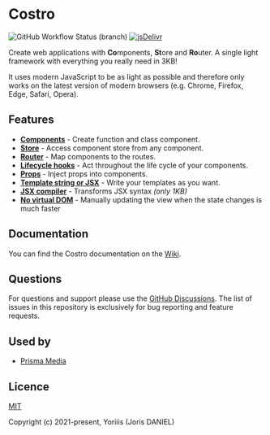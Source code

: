 # Costro

![GitHub Workflow Status (branch)](https://img.shields.io/github/workflow/status/yoriiis/costro/CI/main?style=for-the-badge) [![jsDelivr](https://img.shields.io/jsdelivr/npm/hm/costro?color=ff236d&style=for-the-badge)](https://www.jsdelivr.com/package/npm/costro)

Create web applications with **Co**mponents, **St**ore and **Ro**uter.
A single light framework with everything you really need in 3KB!

It uses modern JavaScript to be as light as possible and therefore only works on the latest version of modern browsers (e.g. Chrome, Firefox, Edge, Safari, Opera).

## Features

- [**Components**](https://github.com/yoriiis/costro/wiki/Component) - Create function and class component.
- [**Store**](https://github.com/yoriiis/costro/wiki/Store) - Access component store from any component.
- [**Router**](https://github.com/yoriiis/costro/wiki/Router) - Map components to the routes.
- [**Lifecycle hooks**](https://github.com/yoriiis/costro/wiki/Component#Lifecycle-hooks) - Act throughout the life cycle of your components.
- [**Props**](https://github.com/yoriiis/costro/wiki/Component#Props) - Inject props into components.
- [**Template string or JSX**](https://github.com/yoriiis/costro/wiki/Template-syntax) - Write your templates as you want.
- [**JSX compiler**](<(https://github.com/yoriiis/costro/wiki/Template-syntax)>) - Transforms JSX syntax _(only 1KB)_
- [**No virtual DOM**](TODO) - Manually updating the view when the state changes is much faster

## Documentation

You can find the Costro documentation on the [Wiki](https://github.com/yoriiis/costro/wiki).

## Questions

For questions and support please use the [GitHub Discussions](https://github.com/yoriiis/costro/discussions). The list of issues in this repository is exclusively for bug reporting and feature requests.

## Used by

- [Prisma Media](https://www.prismamedia.com)

## Licence

[MIT](https://opensource.org/licenses/MIT)

Copyright (c) 2021-present, Yoriiis (Joris DANIEL)
